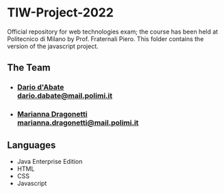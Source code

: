 # TIW-Project-2022
Official repository for web technologies exam; the course has been held at Politecnico di Milano by Prof. Fraternali Piero.
This folder contains the version of the javascript project.

## The Team
- ### [Dario d'Abate](https://github.com/DariodAbate)<br/>dario.dabate@mail.polimi.it
- ### [Marianna Dragonetti](https://github.com/Mariannadragonetti)<br/>marianna.dragonetti@mail.polimi.it

## Languages
- Java Enterprise Edition
- HTML
- CSS
- Javascript
